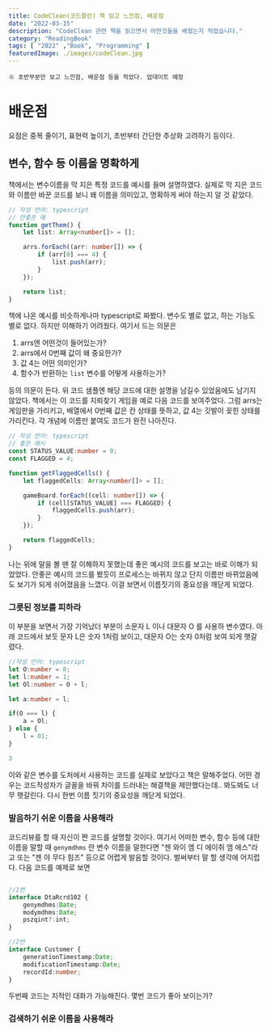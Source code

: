 ```yaml
---
title: CodeClean(코드클린) 책 읽고 느낀점, 배운점 
date: "2022-03-15"
description: "CodeClean 관련 책을 읽으면서 어떤것들을 배웠는지 적었습니다."
category: "ReadingBook"
tags: [ "2022" ,"Book", "Programming" ]
featuredImage: ./images/codeClean.jpg
---
```


`※ 초반부분만 보고 느낀점, 배운점 등을 적었다. 업데이트 예정`

# 배운점

요점은 중복 줄이기, 표현력 높이기, 초반부터 간단한 추상화 고려하기 등이다.

## 변수, 함수 등 이름을 명확하게

책에서는 변수이름을 막 지은 특정 코드를 예시를 들며 설명하였다. 실제로 막 지은 코드와 이름만 바꾼 코드를 보니 왜 이름을 의미있고, 명확하게 써야 하는지 알 것 같았다.

```typescript
// 작성 언어: typescript
// 안좋은 예
function getThem() {
    let list: Array<number[]> = [];

    arrs.forEach((arr: number[]) => {
        if (arr[0] === 4) {
            list.push(arr);
        }
    });

    return list;
}

```

책에 나온 예시를 비슷하게나마 typescript로 짜봤다. 변수도 별로 없고, 하는 기능도 별로 없다. 하지만 이해하기 어려웠다. 여기서 드는 의문은

1. arrs엔 어떤것이 들어있는가?
2. arrs에서 0번째 값이 왜 중요한가?
3. 값 4는 어떤 의미인가?
4. 함수가 반환하는 `list` 변수를 어떻게 사용하는가?

등의 의문이 든다. 위 코드 샘플엔 해당 코드에 대한 설명을 남길수 있었음에도 남기지 않았다. 
책에서는 이 코드를 지뢰찾기 게임을 예로 다음 코드를 보여주었다. 그럼 arrs는 게임판을 가리키고, 배열에서 0번째
값은 칸 상태를 뜻하고, 값 4는 깃발이 꽂힌 상태를 가리킨다. 각 개념에 이름만 붙여도 코드가 완전 나아진다.

```typescript
// 작성 언어: typescript
// 좋은 예시
const STATUS_VALUE:number = 0;
const FLAGGED = 4;

function getFlaggedCells() {
    let flaggedCells: Array<number[]> = [];

    gameBoard.forEach((cell: number[]) => {
        if (cell[STATUS_VALUE] === FLAGGED) {
            flaggedCells.push(arr);
        }
    });

    return flaggedCells;
}

```
나는 위에 말을 볼 땐 잘 이해하지 못했는데 좋은 예시의 코드를 보고는 바로 이해가 되었었다.
안좋은 예시의 코드를 봤듯이 프로세스는 바뀌지 않고 단지 이름만 바뀌었음에도 보기가 되게 쉬어졌음을 느꼈다.
이걸 보면서 이름짓기의 중요성을 깨닫게 되었다.

### 그릇된 정보를 피하라

이 부분을 보면서 가장 기억났더 부분이 소문자 L 이나 대문자 O 를 사용하 변수였다. 아래 코드에서 보듯 문자 L은 숫자 1처럼 보이고,
대문자 O는 숫자 0처럼 보여 되게 햇갈렸다.

```typescript
//작성 언어: typescript
let O:number = 0;
let l:number = 1;
let Ol:number = O + l;

let a:number = l;

if(O === l) {
    a = Ol;
} else {
    l = 01;
}

3
```
이와 같은 변수를 도처에서 사용하는 코드를 실제로 보았다고 책은 말해주었다. 어떤 경우는 코드작성자가 글꼴을 바꿔 차이를 드러내는
해결책을 제안했다는데.. 봐도봐도 너무 햇갈린다. 다시 한번 이름 짓기의 중요성을 깨닫게 되었다.

### 발음하기 쉬운 이름을 사용해라

코드리뷰를 할 때 자신이 짠 코드를 설명할 것이다. 여기서 어떠한 변수, 함수 등에 대한 이름을 말할 때 `genymdhms` 란 변수 이름을 말한다면
"젠 와이 엠 디 에이취 엠 에스"라고 또는 "젠 야 무다 힘즈" 등으로 어렵게 발음할 것이다. 벌써부터 말 할 생각에 어지럽다.
다음 코드를 예제로 보면
```typescript

//1번
interface DtaRcrd102 {
    genymdhms:Date;
    modymdhms:Date;
    pszqint?:int;
}

//2번
interface Customer {
    generationTimestamp:Date;
    modificationTimestamp:Date;
    recordId:number;
}
```
두번째 코드는 지적인 대화가 가능해진다. 몇번 코드가 좋아 보이는가?

### 검색하기 쉬운 이름을 사용해라
